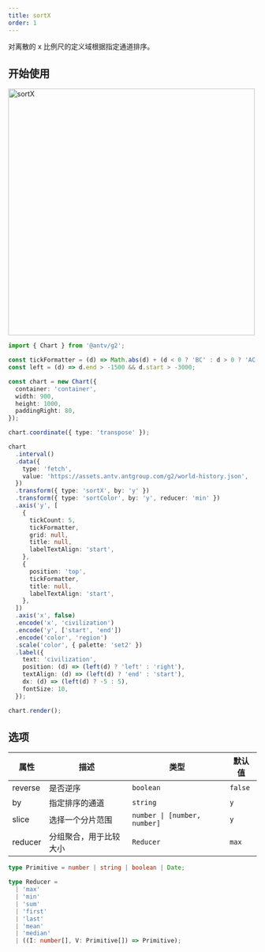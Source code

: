 ```yaml
---
title: sortX
order: 1
---
```


对离散的 x 比例尺的定义域根据指定通道排序。

## 开始使用

<img alt="sortX" src="https://mdn.alipayobjects.com/huamei_qa8qxu/afts/img/A*TehBRbDnoIkAAAAAAAAAAAAADmJ7AQ/original" width="500" />

```ts
import { Chart } from '@antv/g2';

const tickFormatter = (d) => Math.abs(d) + (d < 0 ? 'BC' : d > 0 ? 'AC' : '');
const left = (d) => d.end > -1500 && d.start > -3000;

const chart = new Chart({
  container: 'container',
  width: 900,
  height: 1000,
  paddingRight: 80,
});

chart.coordinate({ type: 'transpose' });

chart
  .interval()
  .data({
    type: 'fetch',
    value: 'https://assets.antv.antgroup.com/g2/world-history.json',
  })
  .transform({ type: 'sortX', by: 'y' })
  .transform({ type: 'sortColor', by: 'y', reducer: 'min' })
  .axis('y', [
    {
      tickCount: 5,
      tickFormatter,
      grid: null,
      title: null,
      labelTextAlign: 'start',
    },
    {
      position: 'top',
      tickFormatter,
      title: null,
      labelTextAlign: 'start',
    },
  ])
  .axis('x', false)
  .encode('x', 'civilization')
  .encode('y', ['start', 'end'])
  .encode('color', 'region')
  .scale('color', { palette: 'set2' })
  .label({
    text: 'civilization',
    position: (d) => (left(d) ? 'left' : 'right'),
    textAlign: (d) => (left(d) ? 'end' : 'start'),
    dx: (d) => (left(d) ? -5 : 5),
    fontSize: 10,
  });

chart.render();
```

## 选项

| 属性               | 描述                                           | 类型                               | 默认值                 |
|-------------------|------------------------------------------------|-----------------------------------|-----------------------|
| reverse           | 是否逆序                                        | `boolean`                        | `false`               |  
| by                | 指定排序的通道                                   | `string`                          | `y`                   |
| slice             | 选择一个分片范围                                  | `number \| [number, number]`      | `y`                   |
| reducer           | 分组聚合，用于比较大小                             | `Reducer`                         | `max`                 |

```ts
type Primitive = number | string | boolean | Date;

type Reducer =
  | 'max'
  | 'min'
  | 'sum'
  | 'first'
  | 'last'
  | 'mean'
  | 'median'
  | ((I: number[], V: Primitive[]) => Primitive);
```
